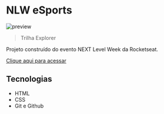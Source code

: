 # NLW eSports

![preview](./.github/preview.png)
>Trilha Explorer

Projeto construído do evento NEXT Level Week da Rocketseat.

[Clique aqui para acessar](https://cynthiaaraujo.github.io/NLW/)


## Tecnologias
 - HTML
 - CSS
 - Git e Github

